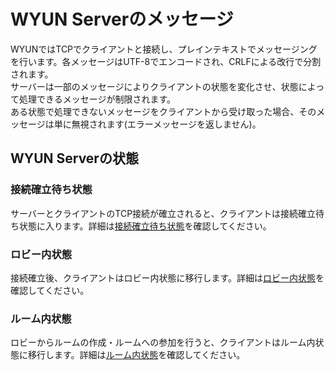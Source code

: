 # WYUN Serverのメッセージ
WYUNではTCPでクライアントと接続し、プレインテキストでメッセージングを行います。各メッセージはUTF-8でエンコードされ、CRLFによる改行で分割されます。  
サーバーは一部のメッセージによりクライアントの状態を変化させ、状態によって処理できるメッセージが制限されます。  
ある状態で処理できないメッセージをクライアントから受け取った場合、そのメッセージは単に無視されます(エラーメッセージを返しません)。

## WYUN Serverの状態
### 接続確立待ち状態
サーバーとクライアントのTCP接続が確立されると、クライアントは接続確立待ち状態に入ります。詳細は[接続確立待ち状態](connecting.md)を確認してください。  
### ロビー内状態
接続確立後、クライアントはロビー内状態に移行します。詳細は[ロビー内状態](in_lobby.md)を確認してください。
### ルーム内状態
ロビーからルームの作成・ルームへの参加を行うと、クライアントはルーム内状態に移行します。詳細は[ルーム内状態](in_room.md)を確認してください。